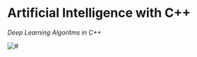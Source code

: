# Artificial Intelligence with C++

_Deep Learning Algoritms in C++_

<img src=/Resources/ML.jpeg alt="#"/>



